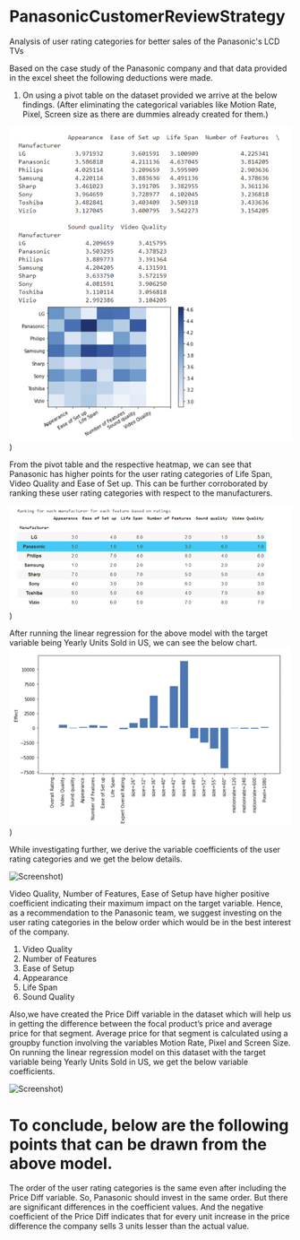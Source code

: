 # PanasonicCustomerReviewStrategy
Analysis of user rating categories for better sales of the Panasonic's LCD TVs

Based on the case study of the Panasonic company and that data provided in the excel sheet the following deductions were made.
1.	On using a pivot table on the dataset provided we arrive at the below findings. (After eliminating the categorical variables like Motion Rate, Pixel, Screen size as there are dummies already created for them.) 
 
![Screenshot](/Images/PivotTable.png?raw=true "Pivot Table"))

From the pivot table and the respective heatmap, we can see that Panasonic has higher points for the user rating categories of Life Span, Video Quality and Ease of Set up.
This can be further corroborated by ranking these user rating categories with respect to the manufacturers.
 
![Screenshot](/Images/RankTable.png?raw=true "Rank Table"))

After running the linear regression for the above model with the target variable being Yearly Units Sold in US, we can see the below chart.
![Screenshot](/Images/Histogram.png?raw=true "Histogram"))
  
While investigating further, we derive the variable coefficients of the user rating categories and we get the below details.
 
![Screenshot](/Images/VariableCoefficients.png?raw=true "VC1"))

Video Quality, Number of Features, Ease of Setup have higher positive coefficient indicating their maximum impact on the target variable.
Hence, as a recommendation to the Panasonic team, we suggest investing on the user rating categories in the below order which would be in the best interest of the company.
1.	Video Quality
2.	Number of Features
3.	Ease of Setup
4.	Appearance
5.	Life Span
6.	Sound Quality


Also,we have created the Price Diff variable in the dataset which will help us in getting the difference between the focal product’s price and average price for that segment. 
Average price for that segment is calculated using a groupby function involving the variables Motion Rate, Pixel and Screen Size.
On running the linear regression model on this dataset with the target variable being Yearly Units Sold in US, we get the below variable coefficients.
 
![Screenshot](/Images/VariableCoefficients2.png?raw=true "VC2"))



# To conclude, below are the following points that can be drawn from the above model.
The order of the user rating categories is the same even after including the Price Diff variable. So, Panasonic should invest in the same order.
But there are significant differences in the coefficient values. And the negative coefficient of the Price Diff indicates that for every unit increase in the price difference the company sells 3 units lesser than the actual value. 




